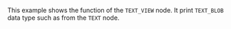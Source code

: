This example shows the function of the `TEXT_VIEW` node. It print `TEXT_BLOB` data type such as from the `TEXT` node.